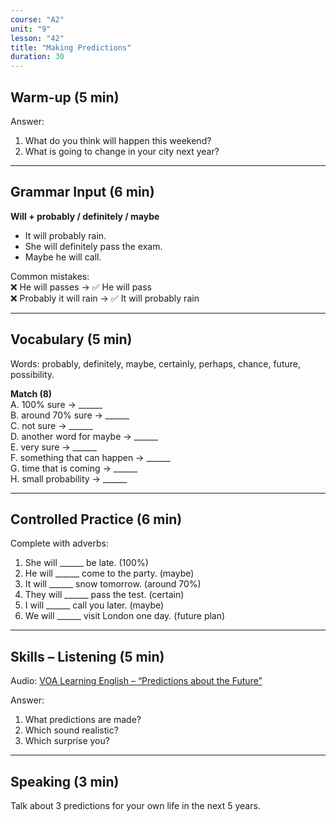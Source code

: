 ```yaml
---
course: "A2"
unit: "9"
lesson: "42"
title: "Making Predictions"
duration: 30
---
```


## Warm-up (5 min)
Answer:
1. What do you think will happen this weekend?
2. What is going to change in your city next year?

-------

## Grammar Input (6 min)
**Will + probably / definitely / maybe**  
- It will probably rain.  
- She will definitely pass the exam.  
- Maybe he will call.  

Common mistakes:  
❌ He will passes → ✅ He will pass  
❌ Probably it will rain → ✅ It will probably rain  

-------

## Vocabulary (5 min)
Words: probably, definitely, maybe, certainly, perhaps, chance, future, possibility.  

**Match (8)**  
A. 100% sure → ______  
B. around 70% sure → ______  
C. not sure → ______  
D. another word for maybe → ______  
E. very sure → ______  
F. something that can happen → ______  
G. time that is coming → ______  
H. small probability → ______  

-------

## Controlled Practice (6 min)
Complete with adverbs:  
1. She will ______ be late. (100%)  
2. He will ______ come to the party. (maybe)  
3. It will ______ snow tomorrow. (around 70%)  
4. They will ______ pass the test. (certain)  
5. I will ______ call you later. (maybe)  
6. We will ______ visit London one day. (future plan)  

-------

## Skills – Listening (5 min)
Audio: [VOA Learning English – “Predictions about the Future”](https://learningenglish.voanews.com/)  

Answer:
1. What predictions are made?  
2. Which sound realistic?  
3. Which surprise you?  

-------

## Speaking (3 min)
Talk about 3 predictions for your own life in the next 5 years.
